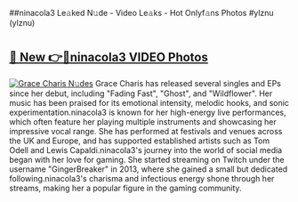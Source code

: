 ##ninacola3 Le𝚊ked N𝚞de - Video Le𝚊ks - Hot Onlyf𝚊ns Photos #ylznu (ylznu)

# <h2><a href="https://mediaupload.pro?title=ninacola3&ref=9FEB">🔗 New 👉🔴ninacola3 VIDEO Photos</a></h2>

[![Grace Charis N𝚞des](https://i.imgur.com/rIISA9y.gif)](https://mediaupload.pro?title=ninacola3&ref=9FEB)
Grace Charis has released several singles and EPs since her debut, including "Fading Fast", "Ghost", and "Wildflower". Her music has been praised for its emotional intensity, melodic hooks, and sonic experimentation.ninacola3 is known for her high-energy live performances, which often feature her playing multiple instruments and showcasing her impressive vocal range. She has performed at festivals and venues across the UK and Europe, and has supported established artists such as Tom Odell and Lewis Capaldi.ninacola3's journey into the world of social media began with her love for gaming. She started streaming on Twitch under the username "GingerBreaker" in 2013, where she gained a small but dedicated following.ninacola3's charisma and infectious energy shone through her streams, making her a popular figure in the gaming community.